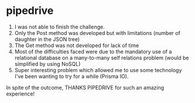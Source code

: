 # pipedrive

1. I was not able to finish the challenge.
2. Only the Post method was developed but with limitations (number of daughter in the JSON tree)
3. The Get method was not developed for lack of time
4. Most of the difficulties faced were due to the mandatory use of a relational database on a many-to-many self relations problem (would be simplified by using NoSQL)
5. Super interesting problem which allowed me to use some technology I've been wanting to try for a while (Prisma IO).


In spite of the outcome, THANKS PIPEDRIVE for such an amazing experience!
